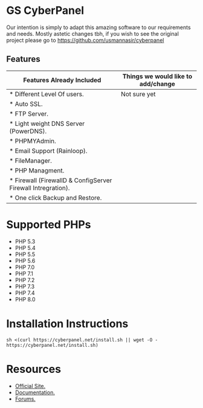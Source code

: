 # GS CyberPanel  

Our intention is simply to adapt this amazing software to our requirements and needs. 
Mostly astetic changes tbh, if you wish to see the original project please go to https://github.com/usmannasir/cyberpanel

## Features
Features Already Included | Things we would like to add/change
------------ | -------------
* Different Level Of users. | Not sure yet
* Auto SSL. | 
* FTP Server. | 
* Light weight DNS Server (PowerDNS). | 
* PHPMYAdmin. | 
* Email Support (Rainloop). | 
* FileManager. | 
* PHP Managment. | 
* Firewall (FirewallD & ConfigServer Firewall Intregration). | 
* One click Backup and Restore. | 




# Supported PHPs

* PHP 5.3
* PHP 5.4
* PHP 5.5
* PHP 5.6
* PHP 7.0
* PHP 7.1
* PHP 7.2
* PHP 7.3
* PHP 7.4
* PHP 8.0

# Installation Instructions


```
sh <(curl https://cyberpanel.net/install.sh || wget -O - https://cyberpanel.net/install.sh)
```

# Resources

* [Official Site.](https://cyberpanel.net)
* [Documentation.](https://docs.cyberpanel.net)
* [Forums.](https://forums.cyberpanel.net)


